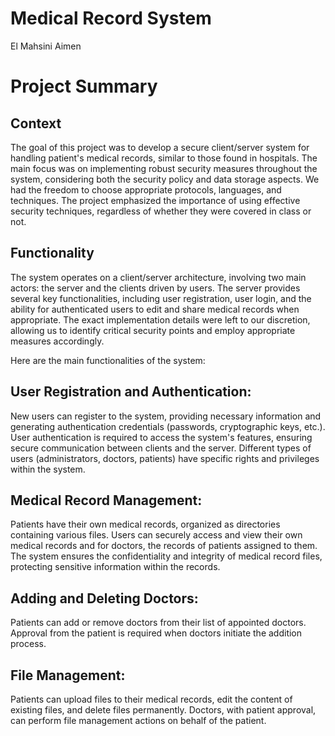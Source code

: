 # Medical Record System
El Mahsini Aimen
<br>

# Project Summary

## Context
The goal of this project was to develop a secure client/server system for handling patient's medical records, similar to those found in hospitals. The main focus was on implementing robust security measures throughout the system, considering both the security policy and data storage aspects. We had the freedom to choose appropriate protocols, languages, and techniques. The project emphasized the importance of using effective security techniques, regardless of whether they were covered in class or not.

## Functionality
The system operates on a client/server architecture, involving two main actors: the server and the clients driven by users. The server provides several key functionalities, including user registration, user login, and the ability for authenticated users to edit and share medical records when appropriate. The exact implementation details were left to our discretion, allowing us to identify critical security points and employ appropriate measures accordingly.

Here are the main functionalities of the system:

## User Registration and Authentication:

New users can register to the system, providing necessary information and generating authentication credentials (passwords, cryptographic keys, etc.).
User authentication is required to access the system's features, ensuring secure communication between clients and the server.
Different types of users (administrators, doctors, patients) have specific rights and privileges within the system.

## Medical Record Management:

Patients have their own medical records, organized as directories containing various files.
Users can securely access and view their own medical records and for doctors, the records of patients assigned to them.
The system ensures the confidentiality and integrity of medical record files, protecting sensitive information within the records.

## Adding and Deleting Doctors:

Patients can add or remove doctors from their list of appointed doctors.
Approval from the patient is required when doctors initiate the addition process.

## File Management:

Patients can upload files to their medical records, edit the content of existing files, and delete files permanently.
Doctors, with patient approval, can perform file management actions on behalf of the patient.







